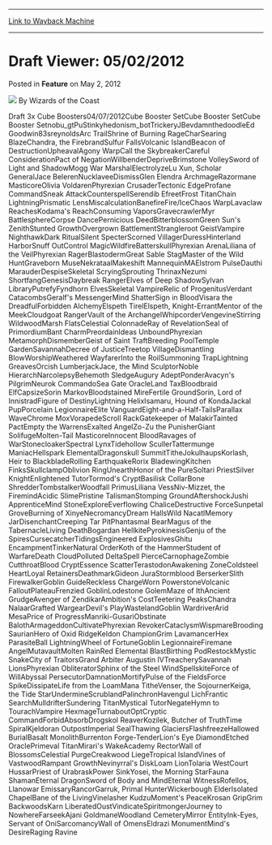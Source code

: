 
---
[Link to Wayback Machine](https://web.archive.org/web/20211018180309/https://magic.wizards.com/en/articles/archive/feature/draft-viewer-05022012-2012-05-02)

[_metadata_:author]:- "Wizards of the Coast"
[_metadata_:description]:- "Draft 3x Cube Boosters04/07/2012Cube Booster SetCube Booster SetCube Booster Setnobu_gtPuStinkyhedonism_botTrickeryJBevdamnthedoodleEd Goodwin83sreynoldsArc TrailShrine of Burning RageCharSearing BlazeChandra, the FirebrandSulfur FallsVolcanic IslandBeacon of DestructionUpheavalAgony WarpCall the SkybreakerCareful ConsiderationPact of NegationWillbenderDepriveBrimstone"
[_metadata_:generator]:- "Drupal 7 (http://drupal.org)"
[_metadata_:publish_date]:- "2012-05-02"
[_metadata_:title]:- "Draft Viewer: 05/02/2012"
[_metadata_:wayback_capture_timestamp]:- "2021-10-18 18:03:09+00:00"
[_metadata_:wayback_raw_url]:- "https://web.archive.org/web/20211018180309id_/https://magic.wizards.com/en/articles/archive/feature/draft-viewer-05022012-2012-05-02"
[_metadata_:wayback_url]:- "https://magic.wizards.com/en/articles/archive/feature/draft-viewer-05022012-2012-05-02"
---


Draft Viewer: 05/02/2012
========================



 Posted in **Feature**
 on May 2, 2012 






![](https://media.magic.wizards.com/styles/auth_small/public/images/person/wizards_author.jpg)
By Wizards of the Coast











Draft 3x Cube Boosters04/07/2012Cube Booster SetCube Booster SetCube Booster Setnobu\_gtPuStinkyhedonism\_botTrickeryJBevdamnthedoodleEd Goodwin83sreynoldsArc TrailShrine of Burning RageCharSearing BlazeChandra, the FirebrandSulfur FallsVolcanic IslandBeacon of DestructionUpheavalAgony WarpCall the SkybreakerCareful ConsiderationPact of NegationWillbenderDepriveBrimstone VolleySword of Light and ShadowMogg War MarshalElectrolyzeLu Xun, Scholar GeneralJace BelerenNucklaveeDismissGlen Elendra ArchmageRazormane MasticoreOlivia VoldarenPhyrexian CrusaderTectonic EdgeProfane CommandSneak AttackCounterspellSerendib EfreetFrost TitanChain LightningPrismatic LensMiscalculationBanefireFire/IceChaos WarpLavaclaw ReachesKodama's ReachConsuming VaporsGravecrawlerMyr BattlesphereCorpse DancePernicious DeedBitterblossomGreen Sun's ZenithStunted GrowthOvergrown BattlementStrangleroot GeistVampire NighthawkDark RitualSilent SpecterScorned VillagerDuressHinterland HarborSnuff OutControl MagicWildfireBatterskullPhyrexian ArenaLiliana of the VeilPhyrexian RagerBlastodermGreat Sable StagMaster of the Wild HuntGraveborn MuseNekrataalMakeshift MannequinMAElstrom PulseDauthi MarauderDespiseSkeletal ScryingSprouting ThrinaxNezumi ShortfangGenesisDaybreak RangerElves of Deep ShadowSylvan LibraryPutrefyFyndhorn ElvesSkeletal VampireRelic of ProgenitusVerdant CatacombsGeralf's MessengerMind ShatterSign in BloodVisara the DreadfulForbidden AlchemyElspeth TirelElspeth, Knight-ErrantMentor of the MeekCloudgoat RangerVault of the ArchangelWhipcorderVengevineStirring WildwoodMarsh FlatsCelestial ColonnadeRay of RevelationSeal of PrimordiumBant CharmPreordainIdeas UnboundPhyrexian MetamorphDismemberGeist of Saint TraftBreeding PoolTemple GardenSavannahDecree of JusticeTreetop VillageDismantling BlowWorshipWeathered WayfarerInto the RoilSummoning TrapLightning GreavesOrcish LumberjackJace, the Mind SculptorNoble HierarchNarcolepsyBehemoth SledgeAugury AdeptPonderAvacyn's PilgrimNeurok CommandoSea Gate OracleLand TaxBloodbraid ElfCapsizeSorin MarkovBloodstained MireFertile GroundSorin, Lord of InnistradFigure of DestinyLightning HelixIsamaru, Hound of KondaJackal PupPorcelain LegionnaireElite VanguardEight-and-a-Half-TailsParallax WaveChrome MoxVorapedeScroll RackGatekeeper of MalakirTainted PactEmpty the WarrensExalted AngelZo-Zu the PunisherGiant SolifugeMolten-Tail MasticoreInnocent BloodRavages of WarStonecloakerSpectral LynxTidehollow ScullerTattermunge ManiacHellspark ElementalDragonskull SummitTitheJokulhaupsKorlash, Heir to BlackbladeRolling EarthquakeRorix BladewingKitchen FinksSkullclampOblivion RingUnearthHonor of the PureSoltari PriestSilver KnightEnlightened TutorTormod's CryptBasilisk CollarBone ShredderTombstalkerWoodfall PrimusLiliana VessNiv-Mizzet, the FiremindAcidic SlimePristine TalismanStomping GroundAftershockJushi ApprenticeMind StoneExploreEverflowing ChaliceDestructive ForceSunpetal GroveBurning of XinyeNecromancyDream HallsWild NacatlMemory JarDisenchantCreeping Tar PitPhantasmal BearMagus of the TabernacleLiving DeathBogardan HellkitePyrokinesisGenju of the SpiresCursecatcherTidingsEngineered ExplosivesGhitu EncampmentTinkerNatural OrderKoth of the HammerStudent of WarfareDeath CloudPolluted DeltaSpell PierceCarnophageZombie CutthroatBlood CryptEssence ScatterTerastodonAwakening ZoneColdsteel HeartLoyal RetainersDeathmarkGideon JuraStormblood BerserkerSlith FirewalkerGoblin GuideReckless ChargeWorn PowerstoneVolcanic FalloutPlateauFrenzied GoblinLodestone GolemMaze of IthAncient GrudgeAvenger of ZendikarAmbition's CostTeetering PeaksChandra NalaarGrafted WargearDevil's PlayWastelandGoblin WardriverArid MesaPrice of ProgressManriki-GusariObstinate BalothArmageddonCultivatePhyrexian RevokerCataclysmWispmareBrooding SaurianHero of Oxid RidgeKeldon ChampionGrim LavamancerHex ParasiteBall LightningWheel of FortuneGoblin LegionnaireFiremane AngelMutavaultMolten RainRed Elemental BlastBirthing PodRestockMystic SnakeCity of TraitorsGrand Arbiter Augustin IVTreacherySavannah LionsPhyrexian ObliteratorSphinx of the Steel WindSpellskiteForce of WillAbyssal PersecutorDamnationMortifyPulse of the FieldsForce SpikeDissipateLife from the LoamMana TitheVenser, the SojournerKeiga, the Tide StarUndermineScrublandPalinchronHavengul LichFrantic SearchMulldrifterSundering TitanMystical TutorNegateHymn to TourachVampire HexmageTurnaboutOptCryptic CommandForbidAbsorbDrogskol ReaverKozilek, Butcher of TruthTime SpiralKjeldoran OutpostImperial SealThawing GlaciersFlashfreezeHallowed BurialBasalt MonolithBurrenton Forge-TenderLion's Eye DiamondEtched OraclePrimeval TitanMirari's WakeAcademy RectorWall of BlossomsCelestial PurgeCreakwood LiegeTropical IslandVines of VastwoodRampant GrowthNevinyrral's DiskLoam LionTolaria WestCourt HussarPriest of UrabraskPower SinkYosei, the Morning StarFauna ShamanEternal DragonSword of Body and MindEternal WitnessRofellos, Llanowar EmissaryRancorGarruk, Primal HunterWickerbough ElderIsolated ChapelBane of the LivingVinelasher KudzuMoment's PeaceKrosan GripGrim BackwoodsKarn LiberatedOustVindicateSpiritmongerJourney to NowhereFarseekAjani GoldmaneWoodland CemeteryMirror EntityInk-Eyes, Servant of OniSarcomancyWall of OmensEldrazi MonumentMind's DesireRaging Ravine





